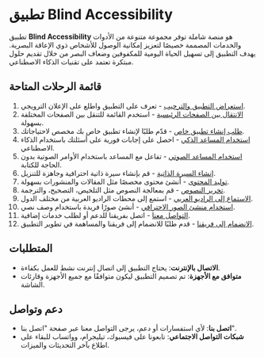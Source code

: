# تطبيق Blind Accessibility

تطبيق **Blind Accessibility** هو منصة شاملة توفر مجموعة متنوعة من الأدوات والخدمات المصممة خصيصًا لتعزيز إمكانية الوصول للأشخاص ذوي الإعاقة البصرية. يهدف التطبيق إلى تسهيل الحياة اليومية للمكفوفين وضعاف البصر من خلال تقديم حلول مبتكرة تعتمد على تقنيات الذكاء الاصطناعي.

## قائمة الرحلات المتاحة

1. [استعراض التطبيق والترحيب](docs/journeys/app-overview.md) - تعرف على التطبيق واطلع على الإعلان الترويجي.
2. [الانتقال بين الصفحات الرئيسية](docs/journeys/navigation.md) - استخدم القائمة للتنقل بين الصفحات المختلفة بسهولة.
3. [طلب إنشاء تطبيق خاص](docs/journeys/request-custom-app.md) - قدّم طلبًا لإنشاء تطبيق خاص بك مخصص لاحتياجاتك.
4. [استخدام المساعد الذكي](docs/journeys/use-smart-assistant.md) - احصل على إجابات فورية على أسئلتك باستخدام الذكاء الاصطناعي.
5. [استخدام المساعد الصوتي](docs/journeys/use-voice-assistant.md) - تفاعل مع المساعد باستخدام الأوامر الصوتية بدون الحاجة للكتابة.
6. [إنشاء السيرة الذاتية](docs/journeys/create-resume.md) - قم بإنشاء سيرة ذاتية احترافية وجاهزة للتنزيل.
7. [توليد المحتوى](docs/journeys/generate-content.md) - أنشئ محتوى مخصصًا مثل المقالات والمنشورات بسهولة.
8. [تحرير النصوص](docs/journeys/text-editor.md) - قم بمعالجة النصوص مثل التلخيص، التصحيح، والترجمة.
9. [الاستماع إلى الراديو العربي](docs/journeys/arabic-radio.md) - استمع إلى محطات الراديو العربية من مختلف الدول.
10. [استخدام منشئ الصور الاحترافي](docs/journeys/image-generator.md) - أنشئ صورًا فريدة باستخدام وصف نصي.
11. [التواصل معنا](docs/journeys/contact-us.md) - اتصل بفريقنا للدعم أو لطلب خدمات إضافية.
12. [الانضمام إلى فريقنا](docs/journeys/join-the-team.md) - قدم طلبًا للانضمام إلى فريقنا والمساهمة في تطوير التطبيق.

## المتطلبات

- **الاتصال بالإنترنت**: يحتاج التطبيق إلى اتصال إنترنت نشط للعمل بكفاءة.
- **متوافق مع الأجهزة**: تم تصميم التطبيق ليكون متوافقًا مع جميع الأجهزة وقارئات الشاشة.

## دعم وتواصل

- **اتصل بنا**: لأي استفسارات أو دعم، يرجى التواصل معنا عبر صفحة "اتصل بنا".
- **شبكات التواصل الاجتماعي**: تابعونا على فيسبوك، تيليجرام، وواتساب للبقاء على اطلاع بآخر التحديثات والميزات.